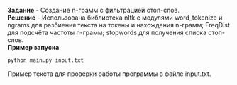 **Задание** - Создание n-грамм с фильтрацией стоп-слов. \
**Решение** - Использована библиотека nltk с модулями word_tokenize и ngrams для разбиения текста на токены и нахождения n-грамм; FreqDist для подсчёта частоты n-грамм; stopwords для получения списка стоп-слов. \
**Пример запуска**
```bash
python main.py input.txt
```
Пример текста для проверки работы программы в файле input.txt.